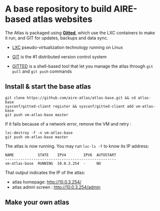 # A base repository to build AIRE-based atlas websites

The Atlas is packaged using
[**Gitted**](https://github.com/geonef/sysconf.gitted), which use the
LXC containers to make it run, and GIT for updates, backups and data
sync.

* [LXC](https://linuxcontainers.org/) pseudo-virtualization technology
  running on Linux
  
* [GIT](http://git-scm.com/) is the #1 distributed version control
  system

* [GITTED](https://github.com/geonef/gitted) is a shell-based tool
  that let you manage the atlas through ```git pull``` and ```git
  push``` commands
  
  
## Install & start the base atlas

```
git clone https://github.com/aire-atlas/atlas-base.git && cd atlas-base
sysconf/gitted-client register && sysconf/gitted-client add vm-atlas-base
git push vm-atlas-base master
```

If it fails because of a network error, remove the VM and retry :
```
lxc-destroy -f -n vm-atlas-base
git push vm-atlas-base master
```

The atlas is now running. You may run ```lxc-ls -f``` to know its IP
address:
```
NAME           STATE    IPV4        IPV6  AUTOSTART  
---------------------------------------------------
vm-atlas-base  RUNNING  10.0.3.254  -     NO
```

That output indicates the IP of the atlas:
* atlas homepage: http://10.0.3.254/
* atlas admin screen : http://10.0.3.254/admin


## Make your own atlas


